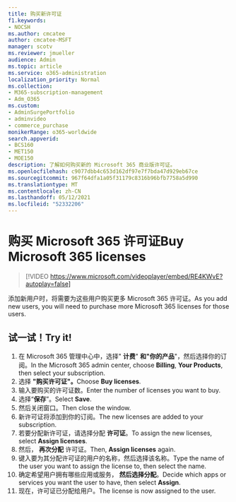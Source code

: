 ```yaml
---
title: 购买新许可证
f1.keywords:
- NOCSH
ms.author: cmcatee
author: cmcatee-MSFT
manager: scotv
ms.reviewer: jmueller
audience: Admin
ms.topic: article
ms.service: o365-administration
localization_priority: Normal
ms.collection:
- M365-subscription-management
- Adm_O365
ms.custom:
- AdminSurgePortfolio
- adminvideo
- commerce_purchase
monikerRange: o365-worldwide
search.appverid:
- BCS160
- MET150
- MOE150
description: 了解如何购买新的 Microsoft 365 商业版许可证。
ms.openlocfilehash: c9077dbb4c653d162df97e7f7bda47d929eb67ce
ms.sourcegitcommit: 967f64dfa1a05f31179c8316b96bfb7758a5d990
ms.translationtype: MT
ms.contentlocale: zh-CN
ms.lasthandoff: 05/12/2021
ms.locfileid: "52332206"
---
```

# <a name="buy-microsoft-365-licenses"></a><span data-ttu-id="740b1-103">购买 Microsoft 365 许可证</span><span class="sxs-lookup"><span data-stu-id="740b1-103">Buy Microsoft 365 licenses</span></span>

> [!VIDEO https://www.microsoft.com/videoplayer/embed/RE4KWvE?autoplay=false]

<span data-ttu-id="740b1-104">添加新用户时，将需要为这些用户购买更多 Microsoft 365 许可证。</span><span class="sxs-lookup"><span data-stu-id="740b1-104">As you add new users, you will need to purchase more Microsoft 365 licenses for those users.</span></span>

## <a name="try-it"></a><span data-ttu-id="740b1-105">试一试！</span><span class="sxs-lookup"><span data-stu-id="740b1-105">Try it!</span></span>

1. <span data-ttu-id="740b1-106">在 Microsoft 365 管理中心中，选择" **计费**" **和"你的产品**"，然后选择你的订阅。</span><span class="sxs-lookup"><span data-stu-id="740b1-106">In the Microsoft 365 admin center, choose **Billing**, **Your Products**, then select your subscription.</span></span>
1. <span data-ttu-id="740b1-107">选择 **"购买许可证"。**</span><span class="sxs-lookup"><span data-stu-id="740b1-107">Choose **Buy licenses**.</span></span>
1. <span data-ttu-id="740b1-108">输入要购买的许可证数。</span><span class="sxs-lookup"><span data-stu-id="740b1-108">Enter the number of licenses you want to buy.</span></span>
1. <span data-ttu-id="740b1-109">选择“**保存**”。</span><span class="sxs-lookup"><span data-stu-id="740b1-109">Select **Save**.</span></span>
1. <span data-ttu-id="740b1-110">然后关闭窗口。</span><span class="sxs-lookup"><span data-stu-id="740b1-110">Then close the window.</span></span>
1. <span data-ttu-id="740b1-111">新许可证将添加到你的订阅。</span><span class="sxs-lookup"><span data-stu-id="740b1-111">The new licenses are added to your subscription.</span></span>
1. <span data-ttu-id="740b1-112">若要分配新许可证，请选择分配 **许可证**。</span><span class="sxs-lookup"><span data-stu-id="740b1-112">To assign the new licenses, select **Assign licenses**.</span></span>
1. <span data-ttu-id="740b1-113">然后， **再次分配** 许可证。</span><span class="sxs-lookup"><span data-stu-id="740b1-113">Then, **Assign licenses** again.</span></span>
1. <span data-ttu-id="740b1-114">键入要为其分配许可证的用户的名称，然后选择该名称。</span><span class="sxs-lookup"><span data-stu-id="740b1-114">Type the name of the user you want to assign the license to, then select the name.</span></span>
1. <span data-ttu-id="740b1-115">确定希望用户拥有哪些应用或服务， **然后选择分配**。</span><span class="sxs-lookup"><span data-stu-id="740b1-115">Decide which apps or services you want the user to have, then select **Assign**.</span></span>
1. <span data-ttu-id="740b1-116">现在，许可证已分配给用户。</span><span class="sxs-lookup"><span data-stu-id="740b1-116">The license is now assigned to the user.</span></span>